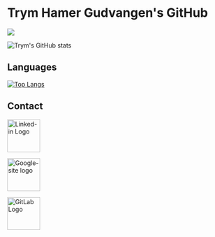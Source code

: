 # Trym Hamer Gudvangen's GitHub



![](https://komarev.com/ghpvc/?username=TrymNOHG&color=green)
<!-- Thanks to https://github.com/antonkomarev/github-profile-views-counter for creating the counter!-->


![Trym's GitHub stats](https://github-readme-stats.vercel.app/api?username=TrymNOHG&theme=dark&show_icons=true)
<!-- Thanks to https://github.com/anuraghazra/github-readme-stats for generating the stats!-->

## Languages

[![Top Langs](https://github-readme-stats.vercel.app/api/top-langs/?username=TrymNOHG)](https://github.com/TrymNOHG/github-readme-stats)

## Contact

<a href="https://www.linkedin.com/in/trym-gudvangen/" target="_blank"><img src="https://external-content.duckduckgo.com/iu/?u=https%3A%2F%2F1.bp.blogspot.com%2F-onvhHUdW1Us%2FYI52e9j4eKI%2FAAAAAAAAE4c%2F6s9wzOpIDYcAo4YmTX1Qg51OlwMFmilFACLcBGAsYHQ%2Fs1600%2FLogo%252BLinkedin.png&f=1&nofb=1&ipt=2f2ab2aab222f462f8f2b3b5826cc1c0676b3d4ccc1a4790fbff815ba4b87c8a&ipo=images" alt="Linked-in Logo" width="75" height="75" /></a>


<a href="https://sites.google.com/view/trymhamergudvangen" target="_blank"><img src="https://external-content.duckduckgo.com/iu/?u=https%3A%2F%2Fvignette.wikia.nocookie.net%2Flogopedia%2Fimages%2F9%2F9b%2FGoogle-Sites-Icon-2016.png%2Frevision%2Flatest%3Fcb%3D20170613191011&f=1&nofb=1&ipt=8d22a0836d46aca4edda4bba1f9911ad5fe7e049c0a2ff348b8d483884c94125&ipo=images" alt="Google-site logo" width="75" height="75" /></a>

<a href="https://gitlab.stud.idi.ntnu.no/trymhg"><img src="https://external-content.duckduckgo.com/iu/?u=https%3A%2F%2Fwww.gillware.com%2Fwp-content%2Fuploads%2F2017%2F02%2Fgitlab-logo-square.png&f=1&nofb=1&ipt=425e90a3198b2a51f4c93600181614de6e4ea719ad90137615e61a190dba5d82&ipo=images" alt="GitLab Logo" width="75" height="75" /></a>


<!--
**TrymNOHG/TrymNOHG** is a ✨ _special_ ✨ repository because its `README.md` (this file) appears on your GitHub profile.

Here are some ideas to get you started:

- 🔭 I’m currently working on ...
- 🌱 I’m currently learning ...
- 👯 I’m looking to collaborate on ...
- 🤔 I’m looking for help with ...
- 💬 Ask me about ...
- 📫 How to reach me: ...
- 😄 Pronouns: ...
- ⚡ Fun fact: ...
-->

